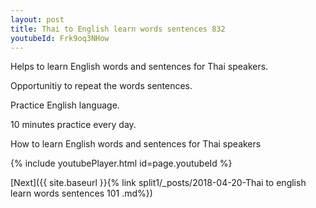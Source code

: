 ```yaml
---
layout: post
title: Thai to English learn words sentences 832 
youtubeId: Frk9oq3NHow
---
```

 
 
Helps to learn English words and sentences for Thai speakers.

Opportunitiy to repeat the words sentences. 

Practice English language. 
 
10 minutes practice every day. 
 
How to learn English words and sentences for Thai speakers 
 
{% include youtubePlayer.html id=page.youtubeId %}
 
 
[Next]({{ site.baseurl }}{% link  split1/_posts/2018-04-20-Thai to english learn words sentences 101 .md%})
 
